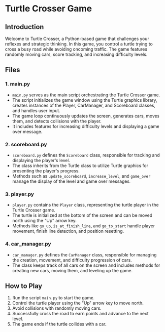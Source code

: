 # Turtle Crosser Game

## Introduction
Welcome to Turtle Crosser, a Python-based game that challenges your reflexes and strategic thinking. In this game, you control a turtle trying to cross a busy road while avoiding oncoming traffic. The game features randomly moving cars, score tracking, and increasing difficulty levels.

## Files

### 1. main.py
- `main.py` serves as the main script orchestrating the Turtle Crosser game.
- The script initializes the game window using the Turtle graphics library, creates instances of the Player, CarManager, and Scoreboard classes, and handles user input.
- The game loop continuously updates the screen, generates cars, moves them, and detects collisions with the player.
- It includes features for increasing difficulty levels and displaying a game over message.

### 2. scoreboard.py
- `scoreboard.py` defines the `Scoreboard` class, responsible for tracking and displaying the player's level.
- The class inherits from the Turtle class to utilize Turtle graphics for presenting the player's progress.
- Methods such as `update_scoreboard`, `increase_level`, and `game_over` manage the display of the level and game over messages.

### 3. player.py
- `player.py` contains the `Player` class, representing the turtle player in the Turtle Crosser game.
- The turtle is initialized at the bottom of the screen and can be moved north using the "Up" arrow key.
- Methods like `go_up`, `is_at_finish_line`, and `go_to_start` handle player movement, finish line detection, and position resetting.

### 4. car_manager.py
- `car_manager.py` defines the `CarManager` class, responsible for managing the creation, movement, and difficulty progression of cars.
- The class keeps track of all cars on the screen and includes methods for creating new cars, moving them, and leveling up the game.

## How to Play
1. Run the script `main.py` to start the game.
2. Control the turtle player using the "Up" arrow key to move north.
3. Avoid collisions with randomly moving cars.
4. Successfully cross the road to earn points and advance to the next level.
5. The game ends if the turtle collides with a car.
